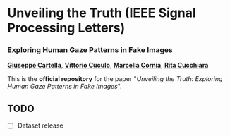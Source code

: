 # Unveiling the Truth (IEEE Signal Processing Letters)
### Exploring Human Gaze Patterns in Fake Images 
[**Giuseppe Cartella**](https://scholar.google.com/citations?hl=en&user=0sJ4VCcAAAAJ),
[**Vittorio Cuculo**](https://scholar.google.it/citations?user=usEfqxoAAAAJ&hl=it),
[**Marcella Cornia**](https://scholar.google.com/citations?hl=en&user=DzgmSJEAAAAJ),
[**Rita Cucchiara**](https://scholar.google.com/citations?hl=en&user=OM3sZEoAAAAJ)

This is the **official repository** for the paper "*Unveiling the Truth: Exploring Human Gaze Patterns in Fake Images*".
## TODO
- [ ] Dataset release
